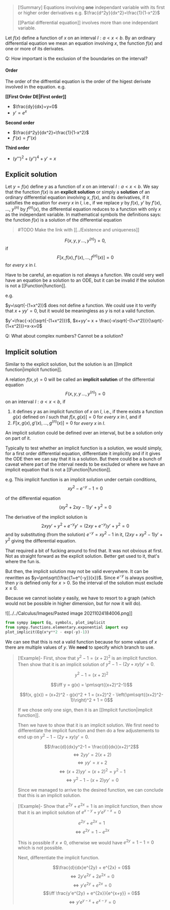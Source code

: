
> [!Summary] 
> Equations involving **one** independant variable with its first or higher order derivatives
> e.g. $\frac{d^2y}{dx^2}=\frac{1}{1-x^2}$
> 
> [[Partial differential equation]] involves more than one independant variable. 


Let $f(x)$ define a function of $x$ on an interval $I: a<x<b$. By an ordinary differential equation we mean an equation involving $x$, the function $f(x)$ and one or more of its derivates.

Q: How important is the exclusion of the boundaries on the interval?

#### Order
The order of the diffrential equation is the order of the higest derivate involved in the equation. e.g.

**[[First Order DE|First order]]**

- $\frac{dy}{dx}+y=0$
- $y'=e^x$

**Second order**

- $\frac{d^2y}{dx^2}=\frac{1}{1-x^2}$
- $f'(x) = f''(x)$

**Third order**

- $(y''')^2 + (y'')^4 + y' = x$

## Explicit solution

Let $y=f(x)$ define $y$ as a function of $x$ on an interval $I: a<x<b$. We say that the function $f(x)$ is an **explicit solution** or simply a **solution** of an ordinary differential equation involving $x$, $f(x)$, and its derivatives, if it satisfies the equation for *every* $x$ in $I$, i.e., if we replace $y$ by $f(x)$, $y'$ by $f'(x)$, ..., $y^{(n)}$ by $f^{(n)}(x)$, the differential equation reduces to a function with only $x$ as the independant variable. In mathematical symbols the definitions says: the function $f(x)$ is a solution of the differential equation

> #TODO Make the link with [[../Existence and uniqueness]]

$$F(x,y,y\,...,y^{(n)})=0,$$
if
$$F[x, f(x), f'(x), ..., f^{(n)}(x)]=0$$
for *every x* in $I$.

Have to be careful, an equation is not always a function. We could very well have an equation be a solution to an ODE, but it can be invalid if the solution is not a [[Function|function]].

e.g.

$y=\sqrt{-(1+x^2)}$ does not define a function. We could use it to verify that $x+yy'=0$, but it would be meaningless as $y$ is not a valid function.

$y'=\frac{-x}{\sqrt{-(1+x^2)}}$, $x+yy'= x + \frac{-x\sqrt{-(1+x^2)}}{\sqrt{-(1+x^2)}}=x-x=0$

Q: What about complex numbers? Cannot be a solution?

## Implicit solution
Similar to the explicit solution, but the solution is an [[Implicit function|implicit function]].

A relation $f(x,y)=0$ will be called an **implicit solution** of the differential equation
$$F(x,y,y\,...,y^{(n)})=0$$
on an interval $I: a<x<b$, if
1. it defines $y$ as an implicit function of $x$ on $I$, i.e., if there exists a function $g(x)$ defined on $I$ such that $f[x, g(x)]=0$ for *every x* in *I*, and if 
2. $F[x, g(x), g'(x), ..., g^{(n)}(x)]=0$ for *every x* in *I*.

An implicit solution could be defined over an interval, but be a solution only on part of it.

Typically to test whether an implicit function is a solution, we would simply, for a first order differential equation, differentiate it implicitly and if it gives the ODE then we can say that it is a solution. But there could be a bunch of caveat where part of the interval needs to be excluded or where we have an implicit equation that is not a [[Function|function]].

e.g. This implicit function is an implicit solution under certain conditions,
$$xy^2-e^{-y}-1=0$$

of the differential equation
$$(xy^2 + 2xy -1)y'+y^2=0$$

The derivative of the implicit solution is 
$$2xyy'+y^2+e^{-y}y'=(2xy+e^{-y})y'+y^2=0$$
and by substituting (from the solution) $e^{-y}=xy^2-1$ in it, $(2xy+xy^2-1)y'+y^2$ giving the differential equation.

That required a bit of fucking around to find that. It was not obvious at first. Not as straight forward as the explicit solution. Better get used to it, that's where the fun is.

But then, the implicit solution may not be valid everywhere. It can be rewritten as $y=\pm\sqrt{\frac{1+e^{-y}}{x}}$. Since $e^{-y}$ is always positive, then *y* is defined only for $x>0$. So the interval of the solution must exclude $x \le 0$.

Because we cannot isolate *y* easily, we have to resort to a graph (which would not be possible in higher dimension, but for now it will do).

![[../../Calculus/Images/Pasted image 20211024184006.png]]

```python
from sympy import Eq, symbols, plot_implicit
from sympy.functions.elementary.exponential import exp
plot_implicit(Eq(x*y**2 - exp(-y)-1))
```

We can see that this is not a valid function because for some values of *x* there are multiple values of *y*. We **need** to specify which branch to use.


> [!Example]-
> First, show that $y^2-1 = (x+2)^2$ is an implicit function. Then show that it is an implicit solution of $y^2-1-(2y+xy)y'=0$.
> 
>  $$y^2-1 = (x+2)^2$$
>  
>  $$\iff y = g(x) = \pm\sqrt{(x+2)^2-1}$$
>  
>  $$f(x, g(x)) = (x+2)^2 - g(x)^2 + 1 = (x+2)^2 - \left(\pm\sqrt{(x+2)^2-1}\right)^2 + 1 = 0$$
>  
>  If we chose only one sign, then it is an [[Implicit function|implicit function]]. 
>  
>  Then we have to show that it is an implicit solution. We first need to differentiate the implicit function and then do a few adjustements to end up on $y^2-1-(2y+xy)y'=0$.
>  
>  $$\frac{d}{dx}y^2-1 = \frac{d}{dx}(x+2)^2$$
>   $$\iff 2yy' = 2(x+2)$$
>   $$\iff yy' = x+2$$
>   $$\iff (x+2)yy' = (x+2)^2 = y^2-1$$
>   $$\iff y^2-1 - (x+2)yy' = 0$$
>  
>  Since we managed to arrive to the desired function, we can conclude that this is an implicit solution.



> [!Example]-
> Show that $e^{2y} + e^{2x} = 1$ is an implicit function, then show that it is an implicit solution of $e^{x-y} + y'e^{y-x}=0$
> 
> $$e^{2y} + e^{2x} = 1$$
>  $$\iff e^{2y} = 1 - e^{2x}$$
>  
>  This is possible if $x \ne 0$, otherwise we would have $e^{2y} = 1 -1=0$ which is not possible.
>  
>  Next, differentiate the implicit function.
>  
> $$\frac{d}{dx}e^{2y} + e^{2x} = 0$$
>  $$\iff 2y'e^{2y} + 2e^{2x} = 0$$
>  $$\iff y'e^{2y} + e^{2x} = 0$$
>  $$\iff \frac{y'e^{2y} + e^{2x}}{e^{x+y}} = 0$$
>  $$\iff y'e^{y-x} + e^{x-y} = 0$$